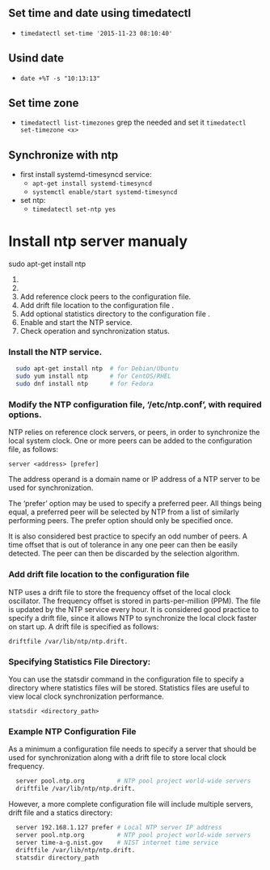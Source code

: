 ## Set time and date using timedatectl

* `timedatectl set-time '2015-11-23 08:10:40'`

## Usind date

* `date +%T -s "10:13:13"`

## Set time zone

* `timedatectl list-timezones` grep the needed and set it `timedatectl set-timezone <x>`

## Synchronize with ntp
* first install systemd-timesyncd service:
    *   `apt-get install systemd-timesyncd`
    *   `systemctl enable/start systemd-timesyncd`
*  set ntp:
    * `timedatectl set-ntp yes`



# Install ntp server manualy

sudo apt-get install ntp


1. 
2. 
3. Add reference clock peers to the configuration file.
4. Add drift file location to the configuration file .
5. Add optional statistics directory to the configuration file .
6. Enable and start the NTP service.
7. Check operation and synchronization status.


### Install the NTP service.
```bash
  sudo apt-get install ntp  # for Debian/Ubuntu
  sudo yum install ntp      # for CentOS/RHEL
  sudo dnf install ntp      # for Fedora
```

### Modify the NTP configuration file, ‘/etc/ntp.conf’, with required options.
NTP relies on reference clock servers, or peers, in order to synchronize the local system clock. One or more peers can be added to the configuration file, as follows:

`server <address> [prefer]`

The address operand is a domain name or IP address of a NTP server to be used for synchronization.

The ‘prefer’ option may be used to specify a preferred peer. All things being equal, a preferred peer will be selected by NTP from a list of similarly performing peers. The prefer option should only be specified once.

It is also considered best practice to specify an odd number of peers. A time offset that is out of tolerance in any one peer can then be easily detected. The peer can then be discarded by the selection algorithm.

### Add drift file location to the configuration file 

NTP uses a drift file to store the frequency offset of the local clock oscillator. The frequency offset is stored in parts-per-million (PPM). The file is updated by the NTP service every hour. It is considered good practice to specify a drift file, since it allows NTP to synchronize the local clock faster on start up. A drift file is specified as follows:

`driftfile /var/lib/ntp/ntp.drift.`

### Specifying Statistics File Directory:

You can use the statsdir command in the configuration file to specify a directory where statistics files will be stored. Statistics files are useful to view local clock synchronization performance.

`statsdir <directory_path>`


### Example NTP Configuration File
As a minimum a configuration file needs to specify a server that should be used for synchronization along with a drift file to store local clock frequency.
```bash
  server pool.ntp.org         # NTP pool project world-wide servers
  driftfile /var/lib/ntp/ntp.drift.
```

However, a more complete configuration file will include multiple servers, drift file and a statics directory:
```bash
  server 192.168.1.127 prefer # Local NTP server IP address
  server pool.ntp.org         # NTP pool project world-wide servers
  server time-a-g.nist.gov    # NIST internet time service
  driftfile /var/lib/ntp/ntp.drift.
  statsdir directory_path
```


